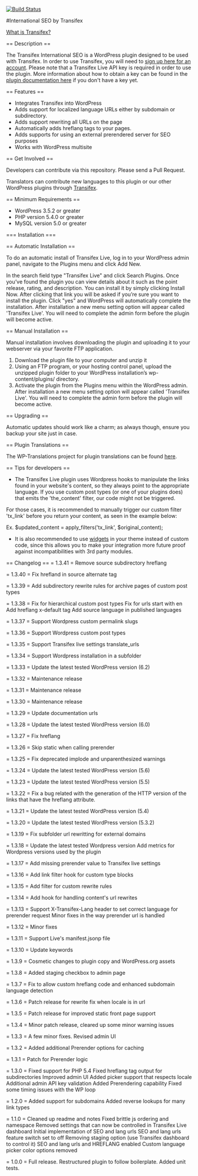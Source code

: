 [![Build Status](https://travis-ci.org/transifex/transifex-live-wordpress.svg?branch=devel)](https://travis-ci.org/transifex/transifex-live-wordpress)

#International SEO by Transifex


[What is Transifex?](https://www.transifex.com/product/?utm_source=github&utm_medium=web&utm_campaign=tx-live-wp-plugin)



== Description ==

The Transifex International SEO is a WordPress plugin designed to be used with Transifex.  In order to use Transifex, you will need to [sign up here for an account](https://app.transifex.com/signup/?utm_source=github&utm_medium=web&utm_campaign=tx-live-wp-plugin). Please note that a Transifex Live API key is required in order to use the plugin.  More information about how to obtain a key can be found in the [plugin documentation here](https://help.transifex.com/en/articles/6261241-wordpress#h_2339ce4961) if you don't have a key yet.

== Features ==

* Integrates Transifex into WordPress
* Adds support for localized language URLs either by subdomain or subdirectory.
* Adds support rewriting all URLs on the page
* Automatically adds hreflang tags to your pages.
* Adds supports for using an external prerendered server for SEO purposes
* Works with WordPress multisite

== Get Involved ==

Developers can contribute via this repository. Please send a Pull Request.

Translators can contribute new languages to this plugin or our other WordPress plugins through [Transifex](https://explore.transifex.com/wp-translations/transifex-live/).

== Minimum Requirements ==

* WordPress 3.5.2 or greater
* PHP version 5.4.0 or greater
* MySQL version 5.0 or greater

=== Installation ===

== Automatic Installation ==

To do an automatic install of Transifex Live, log in to your WordPress admin panel, navigate to the Plugins menu and click Add New.

In the search field type "Transifex Live" and click Search Plugins. Once you’ve found the plugin you can view details about it such as the point release, rating, and description. You can install it by simply clicking Install Now. After clicking that link you will be asked if you’re sure you want to install the plugin. Click "yes" and WordPress will automatically complete the installation.
After installation a new menu setting option will appear called 'Transifex Live'.  You will need to complete the admin form before the plugin will become active.

== Manual Installation ==

Manual installation involves downloading the plugin and uploading it to your webserver via your favorite FTP application.

1. Download the plugin file to your computer and unzip it
2. Using an FTP program, or your hosting control panel, upload the unzipped plugin folder to your WordPress installation’s wp-content/plugins/ directory.
3. Activate the plugin from the Plugins menu within the WordPress admin.
After installation a new menu setting option will appear called 'Transifex Live'.  You will need to complete the admin form before the plugin will become active.

== Upgrading ==

Automatic updates should work like a charm; as always though, ensure you backup your site just in case.

== Plugin Translations ==

The WP-Translations project for plugin translations can be found [here](https://explore.transifex.com/wp-translations/transifex-live/).

== Tips for developers ==

* The Transifex Live plugin uses Wordpress hooks to manipulate the links found in your website's content, so they always point to the appropriate language. If you use custom post types (or one of your plugins does) that emits the 'the_content' filter, our code might not be triggered.

For those cases, it is recommended to manually trigger our custom filter 'tx_link' before you return your content, as seen in the example below:

Ex. $updated_content = apply_filters('tx_link', $original_content);

* It is also recommended  to use [widgets](https://codex.wordpress.org/Widgets_API) in your theme instead of custom code, since this allows you to make your integration more future proof against incompatibilities with 3rd party modules.

== Changelog ==
= 1.3.41 =
Remove source subdirectory hreflang

= 1.3.40 =
Fix hrefland in source alternate tag

= 1.3.39 =
Add subdirectory rewrite rules for archive pages of custom post types

= 1.3.38 =
Fix for hierarchical custom post types
Fix for urls start with en
Add hreflang x-default tag
Add source language in published languages

= 1.3.37 =
Support Wordpress custom permalink slugs

= 1.3.36 =
Support Wordpress custom post types

= 1.3.35 =
Support Transifex live settings translate_urls

= 1.3.34 =
Support Wordpress installation in a subfolder

= 1.3.33 =
Update the latest tested WordPress version (6.2)

= 1.3.32 =
Maintenance release

= 1.3.31 =
Maintenance release

= 1.3.30 =
Maintenance release

= 1.3.29 =
Update documentation urls

= 1.3.28 =
Update the latest tested WordPress version (6.0)

= 1.3.27 =
Fix hreflang

= 1.3.26 =
Skip static when calling prerender

= 1.3.25 =
Fix deprecated implode and unparenthesized warnings

= 1.3.24 =
Update the latest tested WordPress version (5.6)

= 1.3.23 =
Update the latest tested WordPress version (5.5)

= 1.3.22 =
Fix a bug related with the generation of the HTTP version of the links
that have the hreflang attribute.

= 1.3.21 =
Update the latest tested WordPress version (5.4)

= 1.3.20 =
Update the latest tested WordPress version (5.3.2)

= 1.3.19 =
Fix subfolder url rewritting for external domains

= 1.3.18 =
Update the latest tested Wordpress version
Add metrics for Wordpress versions used by the plugin

= 1.3.17 =
Add missing prerender value to Transifex live settings

= 1.3.16 =
Add link filter hook for custom type blocks

= 1.3.15 =
Add filter for custom rewrite rules

= 1.3.14 =
Add hook for handling content's url rewrites

= 1.3.13 =
Support X-Transifex-Lang header to set correct language for prerender request
Minor fixes in the way prerender url is handled

= 1.3.12 =
Minor fixes

= 1.3.11 =
Support Live's manifest.jsonp file

= 1.3.10 =
Update keywords

= 1.3.9 =
Cosmetic changes to plugin copy and WordPress.org assets

= 1.3.8 =
Added staging checkbox to admin page

= 1.3.7 =
Fix to allow custom hreflang code and enhanced subdomain language detection

= 1.3.6 =
Patch release for rewrite fix when locale is in url

= 1.3.5 =
Patch release for improved static front page support

= 1.3.4 =
Minor patch release, cleared up some minor warning issues

= 1.3.3 =
A few minor fixes.  Revised admin UI

= 1.3.2 =
Added additional Prerender options for caching

= 1.3.1 =
Patch for Prerender logic

= 1.3.0 =
Fixed support for PHP 5.4
Fixed hreflang tag output for subdirectories
Improved admin UI
Added picker support that respects locale
Additional admin API key validation
Added Prerendering capability
Fixed some timing issues with the WP loop

= 1.2.0 =
Added support for subdomains
Added reverse lookups for many link types

= 1.1.0 =
Cleaned up readme and notes
Fixed brittle js ordering and namespace
Removed settings that can now be controlled in Transifex Live dashboard
Initial implementation of SEO and lang urls
SEO and lang urls feature switch set to off
Removing staging option (use Transifex dashboard to control it)
SEO and lang urls and HREFLANG enabled
Custom language picker color options removed

= 1.0.0 =
Full release.  Restructured plugin to follow boilerplate.  Added unit tests.
